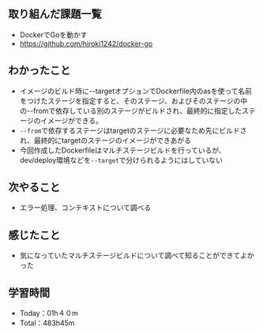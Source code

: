 ## 取り組んだ課題一覧
- DockerでGoを動かす
- https://github.com/hiroki1242/docker-go
 
## わかったこと
- イメージのビルド時に--targetオプションでDockerfile内のasを使って名前をつけたステージを指定すると、そのステージ、およびそのステージの中の--fromで依存している別のステージがビルドされ、最終的に指定したステージのイメージができる。
- `--from`で依存するステージはtargetのステージに必要なため先にビルドされ、最終的にtargetのステージのイメージができあがる
- 今回作成したDockerfileはマルチステージビルドを行っているが、dev/deploy環境などを`--target`で分けられるようにはしていない

## 次やること
- エラー処理、コンテキストについて調べる

## 感じたこと
- 気になっていたマルチステージビルドについて調べて知ることができてよかった

## 学習時間
- Today：01h４０m
- Total：483h45m

